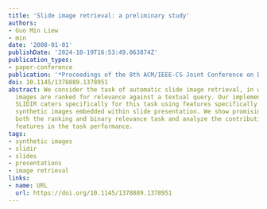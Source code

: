 ```yaml
---
title: 'Slide image retrieval: a preliminary study'
authors:
- Guo Min Liew
- min
date: '2008-01-01'
publishDate: '2024-10-19T16:53:49.063874Z'
publication_types:
- paper-conference
publication: '*Proceedings of the 8th ACM/IEEE-CS Joint Conference on Digital Libraries*'
doi: 10.1145/1378889.1378951
abstract: We consider the task of automatic slide image retrieval, in which slide
  images are ranked for relevance against a textual query. Our implemented system,
  SLIDIR caters specifically for this task using features specifically designed for
  synthetic images embedded within slide presentation. We show promising results in
  both the ranking and binary relevance task and analyze the contribution of different
  features in the task performance.
tags:
- synthetic images
- slidir
- slides
- presentations
- image retrieval
links:
- name: URL
  url: https://doi.org/10.1145/1378889.1378951
---
```

